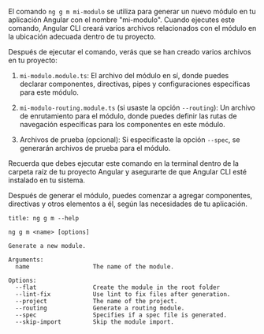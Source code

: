   
El comando `ng g m mi-modulo` se utiliza para generar un nuevo módulo en tu aplicación Angular con el nombre "mi-modulo". Cuando ejecutes este comando, Angular CLI creará varios archivos relacionados con el módulo en la ubicación adecuada dentro de tu proyecto.

Después de ejecutar el comando, verás que se han creado varios archivos en tu proyecto:

1. `mi-modulo.module.ts`: El archivo del módulo en sí, donde puedes declarar componentes, directivas, pipes y configuraciones específicas para este módulo.
    
2. `mi-modulo-routing.module.ts` (si usaste la opción `--routing`): Un archivo de enrutamiento para el módulo, donde puedes definir las rutas de navegación específicas para los componentes en este módulo.
    
3. Archivos de prueba (opcional): Si especificaste la opción `--spec`, se generarán archivos de prueba para el módulo.
    

Recuerda que debes ejecutar este comando en la terminal dentro de la carpeta raíz de tu proyecto Angular y asegurarte de que Angular CLI esté instalado en tu sistema.

Después de generar el módulo, puedes comenzar a agregar componentes, directivas y otros elementos a él, según las necesidades de tu aplicación.


```ad-note
title: ng g m --help
```
```
ng g m <name> [options]

Generate a new module.

Arguments:
  name                  The name of the module.
  
Options:
  --flat                Create the module in the root folder
  --lint-fix            Use lint to fix files after generation.
  --project             The name of the project.
  --routing             Generate a routing module.
  --spec                Specifies if a spec file is generated.
  --skip-import         Skip the module import.
```
